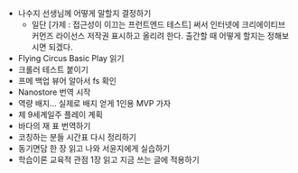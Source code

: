 - 나수지 선생님께 어떻게 말할지 결정하기
	- 일단 [가제 : 접근성이 이끄는 프런트엔드 테스트] 써서 인터넷에 크리에이티브 커먼즈 라이선스 저작권 표시하고 올리려 한다. 출간할 때 어떻게 할지는 정해보시면 되겠다.
- Flying Circus Basic Play 읽기
- 크롤러 테스트 붙이기
- 프메 백업 뷰어 알아서 fs 확인
- Nanostore 번역 시작
- 역량 배지... 실제로 배지 얻게 1인용 MVP 가자
- 제 9세계일주 플레이 계획
- 바다의 재 표 번역하기
- 코칭하는 분들 시간표 다시 정리하기
- 동기면담 한 장 읽고 나와 서윤지에게 실습하기
- 학습이론 교육적 관점 1장 읽고 지금 쓰는 글에 적용하기